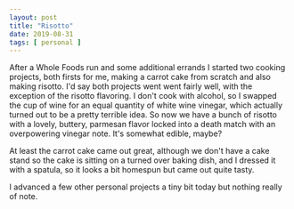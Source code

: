 ```yaml
---
layout: post
title: "Risotto"
date: 2019-08-31
tags: [ personal ]
---
```


After a Whole Foods run and some additional errands I started two cooking projects, both firsts for me, making a carrot
cake from scratch and also making risotto. I'd say both projects went went fairly well, with the exception of the
risotto flavoring. I don't cook with alcohol, so I swapped the cup of wine for an equal quantity of white wine vinegar,
which actually turned out to be a pretty terrible idea. So now we have a bunch of risotto with a lovely, buttery,
parmesan flavor locked into a death match with an overpowering vinegar note. It's somewhat edible, maybe?

At least the carrot cake came out great, although we don't have a cake stand so the cake is sitting on a turned over
baking dish, and I dressed it with a spatula, so it looks a bit homespun but came out quite tasty.

I advanced a few other personal projects a tiny bit today but nothing really of note.

